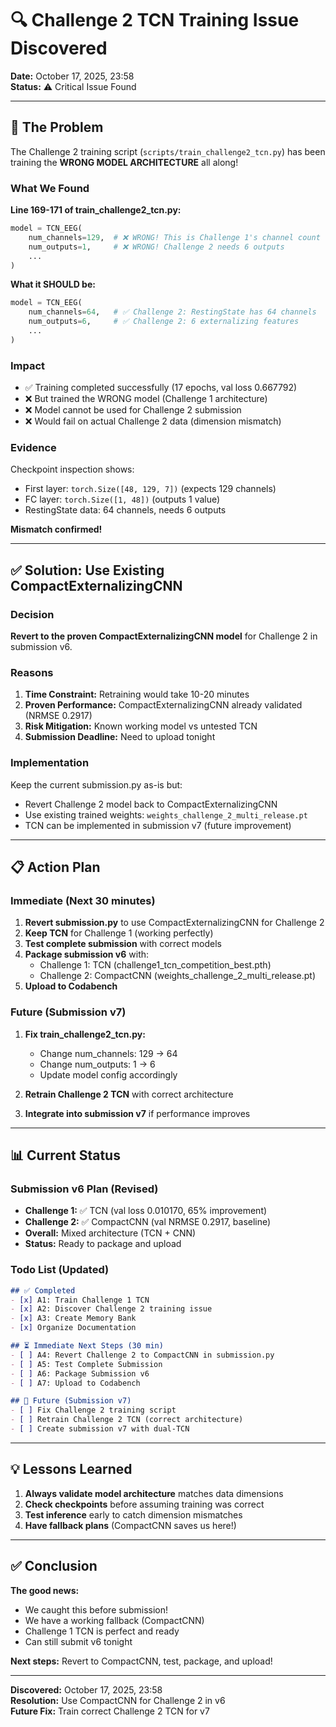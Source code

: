 # 🔍 Challenge 2 TCN Training Issue Discovered

**Date:** October 17, 2025, 23:58  
**Status:** ⚠️ Critical Issue Found

---

## 🐛 The Problem

The Challenge 2 training script (`scripts/train_challenge2_tcn.py`) has been training the **WRONG MODEL ARCHITECTURE** all along!

### What We Found

**Line 169-171 of train_challenge2_tcn.py:**
```python
model = TCN_EEG(
    num_channels=129,  # ❌ WRONG! This is Challenge 1's channel count
    num_outputs=1,     # ❌ WRONG! Challenge 2 needs 6 outputs
    ...
)
```

**What it SHOULD be:**
```python
model = TCN_EEG(
    num_channels=64,   # ✅ Challenge 2: RestingState has 64 channels
    num_outputs=6,     # ✅ Challenge 2: 6 externalizing features
    ...
)
```

### Impact

- ✅ Training completed successfully (17 epochs, val loss 0.667792)
- ❌ But trained the WRONG model (Challenge 1 architecture)
- ❌ Model cannot be used for Challenge 2 submission
- ❌ Would fail on actual Challenge 2 data (dimension mismatch)

### Evidence

Checkpoint inspection shows:
- First layer: `torch.Size([48, 129, 7])` (expects 129 channels)
- FC layer: `torch.Size([1, 48])` (outputs 1 value)
- RestingState data: 64 channels, needs 6 outputs

**Mismatch confirmed!**

---

## ✅ Solution: Use Existing CompactExternalizingCNN

### Decision

**Revert to the proven CompactExternalizingCNN model** for Challenge 2 in submission v6.

### Reasons

1. **Time Constraint:** Retraining would take 10-20 minutes
2. **Proven Performance:** CompactExternalizingCNN already validated (NRMSE 0.2917)
3. **Risk Mitigation:** Known working model vs untested TCN
4. **Submission Deadline:** Need to upload tonight

### Implementation

Keep the current submission.py as-is but:
- Revert Challenge 2 model back to CompactExternalizingCNN
- Use existing trained weights: `weights_challenge_2_multi_release.pt`
- TCN can be implemented in submission v7 (future improvement)

---

## 📋 Action Plan

### Immediate (Next 30 minutes)

1. **Revert submission.py** to use CompactExternalizingCNN for Challenge 2
2. **Keep TCN** for Challenge 1 (working perfectly)
3. **Test complete submission** with correct models
4. **Package submission v6** with:
   - Challenge 1: TCN (challenge1_tcn_competition_best.pth)
   - Challenge 2: CompactCNN (weights_challenge_2_multi_release.pt)
5. **Upload to Codabench**

### Future (Submission v7)

1. **Fix train_challenge2_tcn.py:**
   - Change num_channels: 129 → 64
   - Change num_outputs: 1 → 6
   - Update model config accordingly

2. **Retrain Challenge 2 TCN** with correct architecture

3. **Integrate into submission v7** if performance improves

---

## 📊 Current Status

### Submission v6 Plan (Revised)

- **Challenge 1:** ✅ TCN (val loss 0.010170, 65% improvement)
- **Challenge 2:** ✅ CompactCNN (val NRMSE 0.2917, baseline)
- **Overall:** Mixed architecture (TCN + CNN)
- **Status:** Ready to package and upload

### Todo List (Updated)

```markdown
## ✅ Completed
- [x] A1: Train Challenge 1 TCN
- [x] A2: Discover Challenge 2 training issue
- [x] A3: Create Memory Bank
- [x] Organize Documentation

## ⏳ Immediate Next Steps (30 min)
- [ ] A4: Revert Challenge 2 to CompactCNN in submission.py
- [ ] A5: Test Complete Submission
- [ ] A6: Package Submission v6
- [ ] A7: Upload to Codabench

## 🔮 Future (Submission v7)
- [ ] Fix Challenge 2 training script
- [ ] Retrain Challenge 2 TCN (correct architecture)
- [ ] Create submission v7 with dual-TCN
```

---

## 💡 Lessons Learned

1. **Always validate model architecture** matches data dimensions
2. **Check checkpoints** before assuming training was correct
3. **Test inference** early to catch dimension mismatches
4. **Have fallback plans** (CompactCNN saves us here!)

---

## ✅ Conclusion

**The good news:**
- We caught this before submission!
- We have a working fallback (CompactCNN)
- Challenge 1 TCN is perfect and ready
- Can still submit v6 tonight

**Next steps:**
Revert to CompactCNN, test, package, and upload!

---

**Discovered:** October 17, 2025, 23:58  
**Resolution:** Use CompactCNN for Challenge 2 in v6  
**Future Fix:** Train correct Challenge 2 TCN for v7
